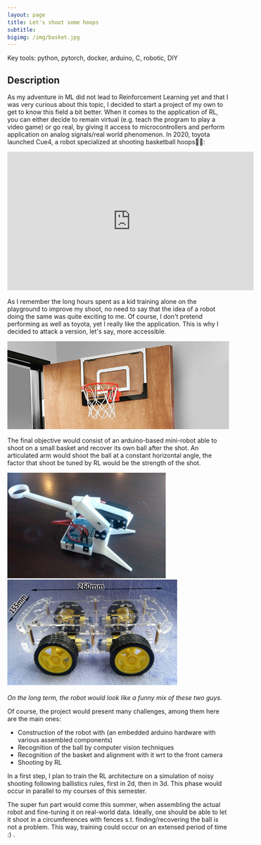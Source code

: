 ```yaml
---
layout: page
title: Let's shoot some hoops
subtitle: 
bigimg: /img/basket.jpg
---
```



<p class="used_tools">Key tools: python, pytorch, docker, arduino, C, robotic, DIY</p>

## Description
As my adventure in ML did not lead to Reinforcement Learning yet and that I was very curious about this topic, I decided to start a project of my own to get to know this field a bit better. When it comes to the application of RL, you can either decide to remain virtual (e.g. teach the program to play a video game) or go real, by giving it access to microcontrollers and perform application on analog signals/real world phenomenon. In 2020, toyota launched Cue4, a robot specialized at shooting basketball hoops🏀🤖:

<iframe width="560" height="315" src="https://www.youtube.com/embed/S-y2eCko9Z0" frameborder="0" allow="accelerometer; autoplay; clipboard-write; encrypted-media; gyroscope; picture-in-picture" allowfullscreen ></iframe>

As I remember the long hours spent as a kid training alone on the playground to improve my shoot, no need to say that the idea of a robot doing the same was quite exciting to me. Of course, I don't pretend performing as well as toyota, yet I really like the application. This is why I decided to attack a version, let's say, more accessible.

<img src="/img/mini_basket.png">

The final objective would consist of an arduino-based mini-robot able to shoot on a small basket and recover its own ball after the shot. An articulated arm would shoot the ball at a constant horizontal angle, the factor that shoot be tuned by RL would be the strength of the shot.
<div class="row_arduino">
  <div class="imgContainer">
    <img src="/img/arduino_shooter.jpg" height="240px" >
  </div>
  <div class="imgContainer">
    <img src="/img/arduino_car.jpg" height="240px">
  </div>
</div>

<br>
<i> On the long term, the robot would look like a funny mix of these two guys. </i>
<br>

 Of course, the project would present many challenges, among them here are the main ones:

<ul>
<li> Construction of the robot with (an embedded arduino hardware with various assembled components) </li>
<li> Recognition of the ball by computer vision techniques</li>
<li> Recognition of the basket and alignment with it wrt to the front camera </li>
<li> Shooting by RL </li>
</ul>

In a first step, I plan to train the RL architecture on a simulation of noisy shooting following ballistics rules, first in 2d, then in 3d. This phase would occur in parallel to my courses of this semester.

The super fun part would come this summer, when assembling the actual robot and fine-tuning it on real-world data. Ideally, one should be able to let it shoot in a circumferences with fences s.t. finding/recovering the ball is not a problem. This way, training could occur on an extensed period of time :) .
